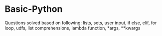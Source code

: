 # Basic-Python
Questions solved based on following:
lists, sets, user input, if else, elif, for loop, udfs, list comprehensions, lambda function, *args, **kwargs
